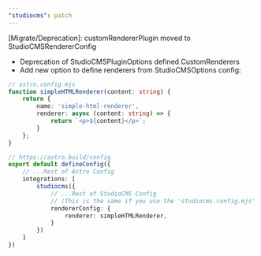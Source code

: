 ```yaml
---
"studiocms": patch
---
```


[Migrate/Deprecation]: customRendererPlugin moved to StudioCMSRendererConfig

- Deprecation of StudioCMSPluginOptions defined CustomRenderers
- Add new option to define renderers from StudioCMSOptions config:


```ts
// astro.config.mjs
function simpleHTMLRenderer(content: string) {
    return {
        name: 'simple-html-renderer',
        renderer: async (content: string) => {
			return `<p>${content}</p>`;
		}
    };
}

// https://astro.build/config
export default defineConfig({
    // ...Rest of Astro Config
    integrations: [
        studiocms({
            // ...Rest of StudioCMS Config
            // (This is the same if you use the 'studiocms.config.mjs' file)
            rendererConfig: {
                renderer: simpleHTMLRenderer,
            }
        })
    ]
})
```